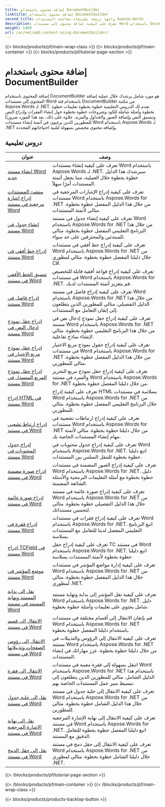 ```yaml
---
title: إضافة محتوى باستخدام DocumentBuilder
linktitle: إضافة محتوى باستخدام Documentbuilder
second_title: واجهة برمجة تطبيقات معالجة المستندات Aspose.Words
description: تعرف على كيفية إضافة محتوى إلى مستندات Word باستخدام DocumentBuilder مع Aspose.Words for .NET. دروس تعليمية عملية مع أمثلة أكواد مفصلة.
weight: 1460
url: /ar/net/add-content-using-documentbuilder/
---
```


{{< blocks/products/pf/main-wrap-class >}}
{{< blocks/products/pf/main-container >}}
{{< blocks/products/pf/tutorial-page-section >}}

# إضافة محتوى باستخدام DocumentBuilder


إضافة المحتوى باستخدام DocumentBuilder هو مورد شامل يرشدك خلال عملية إضافة المحتوى إلى مستندات Word باستخدام فئة DocumentBuilder من مكتبة Aspose.Words لـ .NET. تقدم لك الدروس التعليمية خطوة بخطوة تعليمات خطوة بخطوة وأمثلة شاملة للكود وشروحات خطوة بخطوة حول إنشاء الفقرات وإدراج النص وتنسيق النص وإضافة الصور والجداول والمزيد. علاوة على ذلك، يعد هذا المورد ضروريًا للمطورين الذين يرغبون في أتمتة إنشاء مستندات Word باستخدام Aspose.Words لـ .NET وإضافة محتوى مخصص بسهولة لتلبية احتياجاتهم المحددة.

 ## دروس تعليمية
| عنوان | وصف |
| --- | --- |
| [إنشاء مستند Word جديد](./create-new-document/) | تعرف على كيفية إنشاء مستندات Word باستخدام Aspose.Words لـ .NET. سيرشدك هذا الدليل خطوة بخطوة خلال العملية، مما يجعل أتمتة المستندات أمرًا سهلاً. |
| [منشئ المستندات إدراج إشارة مرجعية في مستند Word](./document-builder-insert-bookmark/) | تعرف على كيفية إدراج الإشارات المرجعية في مستندات Word باستخدام Aspose.Words for .NET من خلال هذا الدليل المفصل خطوة بخطوة. مثالي لأتمتة المستندات. |
| [إنشاء جدول في مستند Word](./build-table/) | تعرف على كيفية إنشاء جدول في مستند Word باستخدام Aspose.Words for .NET من خلال هذا البرنامج التعليمي المفصل خطوة بخطوة. مثالي للمبتدئين والمحترفين على حد سواء. |
| [إدراج خط أفقي في مستند Word](./insert-horizontal-rule/) | تعرف على كيفية إدراج خط أفقي في مستندات Word باستخدام Aspose.Words for .NET من خلال دليلنا المفصل خطوة بخطوة. مثالي لمطوري C#. |
| [تنسيق الخط الأفقي في مستند Word](./horizontal-rule-format/) | تعرف على كيفية إدراج قواعد أفقية قابلة للتخصيص في مستندات Word باستخدام Aspose.Words for .NET. قم بتعزيز أتمتة المستندات لديك. |
| [إدراج فاصل في مستند Word](./insert-break/) | تعرف على كيفية إدراج فاصل في مستند Word باستخدام Aspose.Words for .NET من خلال هذا الدليل التفصيلي. مثالي للمطورين الذين يتطلعون إلى إتقان التعامل مع المستندات. |
| [إدراج حقل نموذج إدخال النص في مستند Word](./insert-text-input-form-field/) | تعرف على كيفية إدراج حقل نموذج إدخال نص في مستند Word باستخدام Aspose.Words for .NET من خلال هذا البرنامج التعليمي خطوة بخطوة. مثالي لإنشاء نماذج تفاعلية. |
| [إدراج حقل نموذج مربع الاختيار في مستند Word](./insert-check-box-form-field/) | تعرف على كيفية إدراج حقول نموذج مربع الاختيار في مستندات Word باستخدام Aspose.Words for .NET من خلال هذا الدليل المفصل خطوة بخطوة. مثالي للمطورين. |
| [إدراج حقل نموذج المربع المنسدل في مستند Word](./insert-combo-box-form-field/) | تعرف على كيفية إدراج حقل نموذج مربع التحرير والسرد في مستند Word باستخدام Aspose.Words for .NET من خلال دليلنا المفصل خطوة بخطوة. |
| [إدراج HTML في مستند Word](./insert-html/) | تعرف على كيفية إدراج HTML بسلاسة في مستندات Word باستخدام Aspose.Words for .NET من خلال البرنامج التعليمي المفصل خطوة بخطوة. مثالي للمطورين. |
| [إدراج ارتباط تشعبي في مستند Word](./insert-hyperlink/) | تعرف على كيفية إدراج ارتباطات تشعبية في مستندات Word باستخدام Aspose.Words for .NET من خلال دليلنا خطوة بخطوة. مثالي لأتمتة مهام إنشاء المستندات الخاصة بك. |
| [إدراج جدول المحتويات في مستند Word](./insert-table-of-contents/) | تعرف على كيفية إدراج جدول محتويات في Word باستخدام Aspose.Words for .NET. اتبع دليلنا خطوة بخطوة للتنقل السلس بين المستندات. |
| [إدراج صورة مضمنة في مستند Word](./insert-inline-image/) | تعرف على كيفية إدراج الصور المضمنة في مستندات Word باستخدام Aspose.Words for .NET. دليل خطوة بخطوة مع أمثلة التعليمات البرمجية والأسئلة الشائعة المضمنة. |
| [إدراج صورة عائمة في مستند Word](./insert-floating-image/) | تعرف على كيفية إدراج صورة عائمة في مستند Word باستخدام Aspose.Words for .NET من خلال هذا الدليل التفصيلي خطوة بخطوة. مثالي لتحسين مستنداتك. |
| [إدراج فقرة في مستند Word](./insert-paragraph/) | تعرف على كيفية إدراج فقرات في مستندات Word باستخدام Aspose.Words for .NET. اتبع البرنامج التعليمي المفصل لدينا للتعامل مع المستندات بسلاسة. |
| [إدراج TCField في مستند Word](./insert-tcfield/) | تعرف على كيفية إدراج حقل TC في مستند Word باستخدام Aspose.Words for .NET. اتبع دليلنا خطوة بخطوة لأتمتة المستندات بسلاسة. |
| [موضع المؤشر في مستند Word](./cursor-position/) | تعرف على كيفية إدارة مواضع المؤشر في مستندات Word باستخدام Aspose.Words for .NET من خلال هذا الدليل المفصل خطوة بخطوة. مثالي لمطوري .NET. |
| [نقل إلى بداية المستند ونهاية المستند في مستند Word](./move-to-document-start-end/) | تعرف على كيفية نقل المؤشر إلى بداية ونهاية مستند Word باستخدام Aspose.Words for .NET. دليل شامل يحتوي على تعليمات وأمثلة خطوة بخطوة. |
| [الانتقال إلى قسم في مستند Word](./move-to-section/) | قم بإتقان الانتقال إلى أقسام مختلفة في مستندات Word باستخدام Aspose.Words for .NET باستخدام دليلنا المفصل خطوة بخطوة. |
| [الانتقال إلى رؤوس الصفحات وتذييلاتها في مستند Word](./move-to-headers-footers/) | تعرف على كيفية الانتقال إلى الرؤوس والتذييلات في مستند Word باستخدام Aspose.Words for .NET من خلال دليلنا خطوة بخطوة. عزز مهاراتك في إنشاء المستندات. |
| [الانتقال إلى فقرة في مستند Word](./move-to-paragraph/) | انتقل بسهولة إلى فقرة معينة في مستندات Word باستخدام Aspose.Words for .NET باستخدام هذا الدليل الشامل. مثالي للمطورين الذين يتطلعون إلى تبسيط سير عمل المستندات الخاصة بهم. |
| [نقل إلى خلية جدول في مستند Word](./move-to-table-cell/) | تعرف على كيفية الانتقال إلى خلية جدول في مستند Word باستخدام Aspose.Words for .NET من خلال هذا الدليل الشامل خطوة بخطوة. مثالي للمطورين. |
| [نقل إلى نهاية الإشارة المرجعية في مستند Word](./move-to-bookmark-end/) | تعرف على كيفية الانتقال إلى نهاية الإشارة المرجعية في مستند Word باستخدام Aspose.Words for .NET. اتبع دليلنا المفصل خطوة بخطوة للتعامل الدقيق مع المستند. |
| [نقل إلى حقل الدمج في مستند Word](./move-to-merge-field/) | تعرف على كيفية الانتقال إلى حقل دمج في مستند Word باستخدام Aspose.Words for .NET من خلال دليلنا الشامل خطوة بخطوة. مثالي لمطوري .NET. |
{{< /blocks/products/pf/tutorial-page-section >}}

{{< /blocks/products/pf/main-container >}}
{{< /blocks/products/pf/main-wrap-class >}}

{{< blocks/products/products-backtop-button >}}
